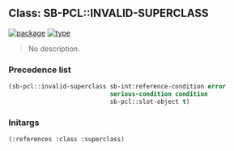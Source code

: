 ## Class: SB-PCL::INVALID-SUPERCLASS
[![package](https://img.shields.io/badge/Package-SB--PCL-5f9ea0.svg?style=social&colorA=999999)](../) [![type](https://img.shields.io/badge/Type-Class-5f9ea0.svg?style=social&colorA=999999)](../#class) 

> No description.

### Precedence list
```cl
(sb-pcl::invalid-superclass sb-int:reference-condition error
                            serious-condition condition
                            sb-pcl::slot-object t)
```
### Initargs
```cl
(:references :class :superclass)
```
